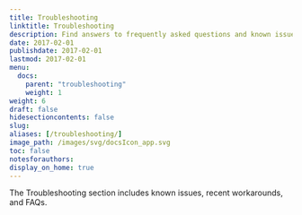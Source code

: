 ```yaml
---
title: Troubleshooting 
linktitle: Troubleshooting
description: Find answers to frequently asked questions and known issues.
date: 2017-02-01
publishdate: 2017-02-01
lastmod: 2017-02-01
menu:
  docs:
    parent: "troubleshooting"
    weight: 1
weight: 6	
draft: false
hidesectioncontents: false
slug:
aliases: [/troubleshooting/]
image_path: /images/svg/docsIcon_app.svg
toc: false
notesforauthors:
display_on_home: true
---
```


The Troubleshooting section includes known issues, recent workarounds, and FAQs.

